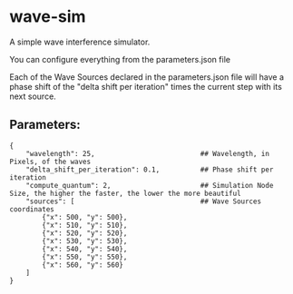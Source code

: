 # wave-sim

A simple wave interference simulator.

You can configure everything from the parameters.json file

Each of the Wave Sources declared in the parameters.json file will have a phase shift of the "delta shift per iteration" times the current step with its next source.

## Parameters:
~~~~
{
    "wavelength": 25,                          ## Wavelength, in Pixels, of the waves
    "delta_shift_per_iteration": 0.1,          ## Phase shift per iteration
    "compute_quantum": 2,                      ## Simulation Node Size, the higher the faster, the lower the more beautiful
    "sources": [                               ## Wave Sources coordinates
        {"x": 500, "y": 500},
        {"x": 510, "y": 510},
        {"x": 520, "y": 520},
        {"x": 530, "y": 530},
        {"x": 540, "y": 540},
        {"x": 550, "y": 550},
        {"x": 560, "y": 560}
    ]
}


~~~~
